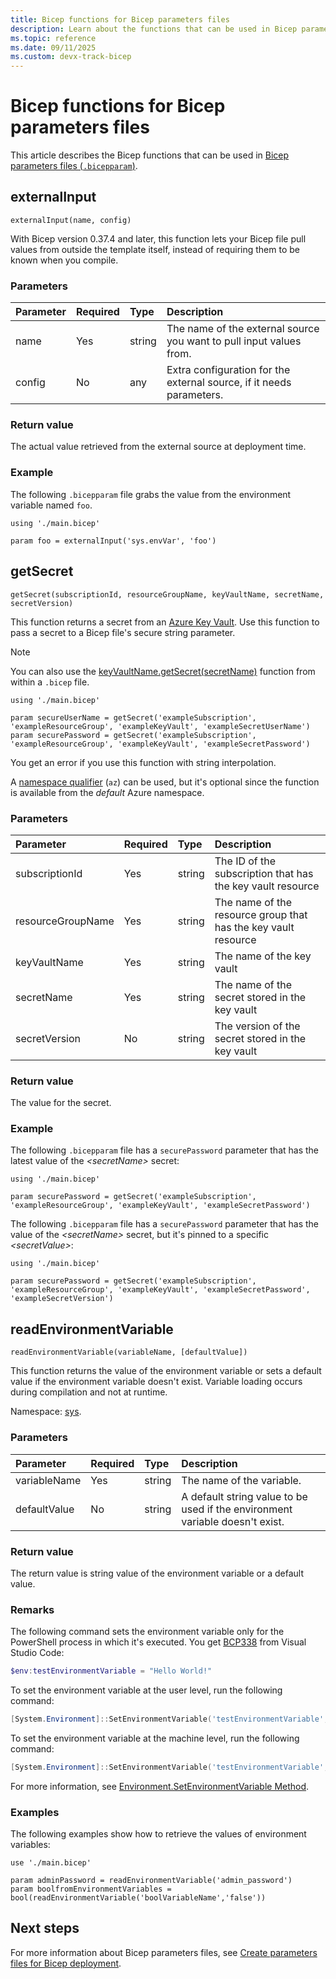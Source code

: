 ```yaml
---
title: Bicep functions for Bicep parameters files 
description: Learn about the functions that can be used in Bicep parameters files.
ms.topic: reference
ms.date: 09/11/2025
ms.custom: devx-track-bicep
---
```


# Bicep functions for Bicep parameters files

This article describes the Bicep functions that can be used in [Bicep parameters files (`.bicepparam`)](./parameter-files.md).

## externalInput

`externalInput(name, config)`

With Bicep version 0.37.4 and later, this function lets your Bicep file pull values from outside the template itself, instead of requiring them to be known when you compile.

### Parameters

| Parameter | Required | Type | Description |
|:--- |:--- |:--- |:--- |
| name | Yes | string | The name of the external source you want to pull input values from. |
| config | No | any | Extra configuration for the external source, if it needs parameters. |

### Return value

The actual value retrieved from the external source at deployment time.

### Example

The following `.bicepparam` file grabs the value from the environment variable named `foo`.

```bicep
using './main.bicep'

param foo = externalInput('sys.envVar', 'foo')
```

## getSecret

`getSecret(subscriptionId, resourceGroupName, keyVaultName, secretName, secretVersion)`

This function returns a secret from an [Azure Key Vault](/azure/key-vault/secrets/about-secrets). Use this function to pass a secret to a Bicep file's secure string parameter.

> [!NOTE]
> You can also use the [keyVaultName.getSecret(secretName)](./bicep-functions-resource.md#getsecret) function from within a `.bicep` file.

```bicep
using './main.bicep'

param secureUserName = getSecret('exampleSubscription', 'exampleResourceGroup', 'exampleKeyVault', 'exampleSecretUserName')
param securePassword = getSecret('exampleSubscription', 'exampleResourceGroup', 'exampleKeyVault', 'exampleSecretPassword')
```

You get an error if you use this function with string interpolation.

A [namespace qualifier](bicep-functions.md#namespaces-for-functions) (`az`) can be used, but it's optional since the function is available from the _default_ Azure namespace.

### Parameters

| Parameter | Required | Type | Description |
|:--- |:--- |:--- |:--- |
| subscriptionId | Yes | string | The ID of the subscription that has the key vault resource |
| resourceGroupName | Yes | string | The name of the resource group that has the key vault resource |
| keyVaultName | Yes | string | The name of the key vault |
| secretName | Yes | string | The name of the secret stored in the key vault |
| secretVersion | No | string | The version of the secret stored in the key vault |

### Return value

The value for the secret.

### Example

The following `.bicepparam` file has a `securePassword` parameter that has the latest value of the _\<secretName\>_ secret:

```bicep
using './main.bicep'

param securePassword = getSecret('exampleSubscription', 'exampleResourceGroup', 'exampleKeyVault', 'exampleSecretPassword')
```

The following `.bicepparam` file has a `securePassword` parameter that has the value of the _\<secretName\>_ secret, but it's pinned to a specific _\<secretValue\>_:

```bicep
using './main.bicep'

param securePassword = getSecret('exampleSubscription', 'exampleResourceGroup', 'exampleKeyVault', 'exampleSecretPassword', 'exampleSecretVersion')
```

## readEnvironmentVariable

`readEnvironmentVariable(variableName, [defaultValue])`

This function returns the value of the environment variable or sets a default value if the environment variable doesn't exist. Variable loading occurs during compilation and not at runtime.

Namespace: [sys](bicep-functions.md#namespaces-for-functions).

### Parameters

| Parameter | Required | Type | Description |
|:--- |:--- |:--- |:--- |
| variableName | Yes | string | The name of the variable. |
| defaultValue | No | string | A default string value to be used if the environment variable doesn't exist. |

### Return value

The return value is string value of the environment variable or a default value.

### Remarks

The following command sets the environment variable only for the PowerShell process in which it's executed. You get [BCP338](./diagnostics/bcp338.md) from Visual Studio Code:

```PowerShell
$env:testEnvironmentVariable = "Hello World!"
```

To set the environment variable at the user level, run the following command:

```powershell
[System.Environment]::SetEnvironmentVariable('testEnvironmentVariable','Hello World!', 'User')
```

To set the environment variable at the machine level, run the following command:

```powershell
[System.Environment]::SetEnvironmentVariable('testEnvironmentVariable','Hello World!', 'Machine')
```

For more information, see [Environment.SetEnvironmentVariable Method](/dotnet/api/system.environment.setenvironmentvariable).

### Examples

The following examples show how to retrieve the values of environment variables:

```bicep
use './main.bicep'

param adminPassword = readEnvironmentVariable('admin_password')
param boolfromEnvironmentVariables = bool(readEnvironmentVariable('boolVariableName','false'))
```

## Next steps

For more information about Bicep parameters files, see [Create parameters files for Bicep deployment](./parameter-files.md).
